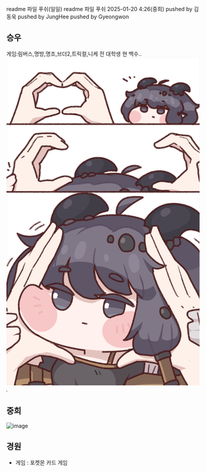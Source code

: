 readme 파일 푸쉬(일일)
readme 파일 푸쉬 2025-01-20 4:26(중희)
pushed by 김동욱
pushed by JungHee
pushed by Gyeongwon

## 승우
게임:림버스,명방,명조,브더2,트릭컬,니케
전 대학생 현 백수..
![poster](./kidi.png)
<img src=" ./kidi.png" width= "2px" height = "4px" ></img>

## 중희
![image](https://github.com/user-attachments/assets/2915d3d2-10cc-49e3-98b8-e0c70c6057c4)
<img src="[ ./kidi.png](https://github.com/user-attachments/assets/2915d3d2-10cc-49e3-98b8-e0c70c6057c4)" width= "2px" height = "4px" ></img>

## 경원
* 게임 : 포켓몬 카드 게임
<img src="![ ./kidi.png](https://soopool.art/image/acnh/animal/Tad.png)" width= "2px" height = "4px" ></img>